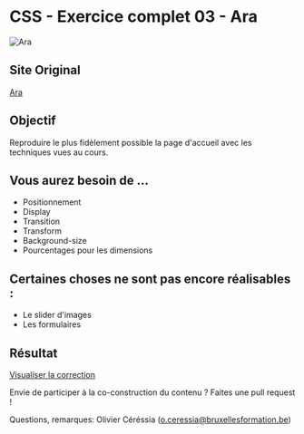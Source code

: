# CSS - Exercice complet 03 - Ara #

![Ara](http://cepegra-labs.be/webdesign/git/full/03-ara/img/ara-git.jpg)

## Site Original ##

[Ara](https://atap.google.com/ara/)

## Objectif ##

Reproduire le plus fidèlement possible la page d'accueil avec les techniques vues au cours.

## Vous aurez besoin de ... ##

- Positionnement
- Display
- Transition
- Transform
- Background-size
- Pourcentages pour les dimensions

## Certaines choses ne sont pas encore réalisables : ##

- Le slider d'images
- Les formulaires

## Résultat ##

[Visualiser la correction](http://cepegra-labs.be/webdesign/git/full/03-ara/index.html)

Envie de participer à la co-construction du contenu ? Faites une pull request ! 

Questions, remarques: Olivier Céréssia (o.ceressia@bruxellesformation.be)
